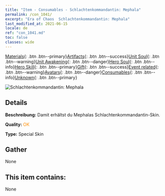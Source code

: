 ```yaml
---
title: "Item - Consumables - Schlachtenkommandantin: Mephala"
permalink: /con_1041/
excerpt: "Era of Chaos  Schlachtenkommandantin: Mephala"
last_modified_at: 2021-06-15
locale: de
ref: "con_1041.md"
toc: false
classes: wide
---
```

 [Materials](/ItemsDE/){: .btn .btn--primary}[Artifacts](/ItemsDE/Artifacts/){: .btn .btn--success}[Unit Soul](/ItemsDE/UnitSoul/){: .btn .btn--warning}[Unit Awakening](/ItemsDE/UnitAwakening/){: .btn .btn--danger}[Hero Soul](/ItemsDE/HeroSoul/){: .btn .btn--info}[Hero Skill](/ItemsDE/HeroSkill/){: .btn .btn--primary}[Gift](/ItemsDE/Gift/){: .btn .btn--success}[Event related](/ItemsDE/Events/){: .btn .btn--warning}[Avatars](/ItemsDE/Avatars/){: .btn .btn--danger}[Consumables](/ItemsDE/Consumables/){: .btn .btn--info}[Unknown](/ItemsDE/Unknown/){: .btn .btn--primary}

 ![Schlachtenkommandantin: Mephala](/images/h/h_Mephala3.jpg)

## Details
 **Beschreibung:** Damit erhältst du Mephalas Schlachtenkommandantin-Skin.

 **Quality:** <span style="color: #FF8C00">OK</span>

 **Type:** Special Skin

## Gather

  None

## This item contains:

  None


